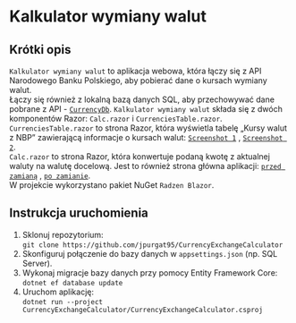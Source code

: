# Kalkulator wymiany walut
## Krótki opis
`Kalkulator wymiany walut` to aplikacja webowa, która łączy się z API Narodowego Banku Polskiego, aby pobierać dane o kursach wymiany walut.  
Łączy się również z lokalną bazą danych SQL, aby przechowywać dane pobrane z API - [`CurrencyDb`](https://github.com/user-attachments/assets/e6b7038f-4738-4927-a3e0-a59207f2703e).
`Kalkulator wymiany walut` składa się z dwóch komponentów Razor: `Calc.razor` i `CurrenciesTable.razor`.  
`CurrenciesTable.razor` to strona Razor, która wyświetla tabelę „Kursy walut z NBP” zawierającą informacje o kursach walut: [`Screenshot 1`](https://github.com/user-attachments/assets/b17e415a-e3f8-4518-bcc0-499142f132ee") , [`Screenshot 2`](https://github.com/user-attachments/assets/0338ceef-3c7f-4535-9625-23f786d87155).  
`Calc.razor` to strona Razor, która konwertuje podaną kwotę z aktualnej waluty na walutę docelową. Jest to również strona główna aplikacji: [`przed zamianą`](https://github.com/user-attachments/assets/f01ac7ee-8e0d-4f72-9c33-054c57dcdf24) , [`po zamianie`](https://github.com/user-attachments/assets/309287e6-9ba0-44fd-b003-e79a122c1d6d).  
W projekcie wykorzystano pakiet NuGet `Radzen Blazor`.
## Instrukcja uruchomienia
1. Sklonuj repozytorium:  
   `git clone https://github.com/jpurgat95/CurrencyExchangeCalculator`  
2. Skonfiguruj połączenie do bazy danych w `appsettings.json` (np. SQL Server).  
3. Wykonaj migracje bazy danych przy pomocy Entity Framework Core:  
   `dotnet ef database update`  
4. Uruchom aplikację:  
   `dotnet run --project CurrencyExchangeCalculator/CurrencyExchangeCalculator.csproj`  
